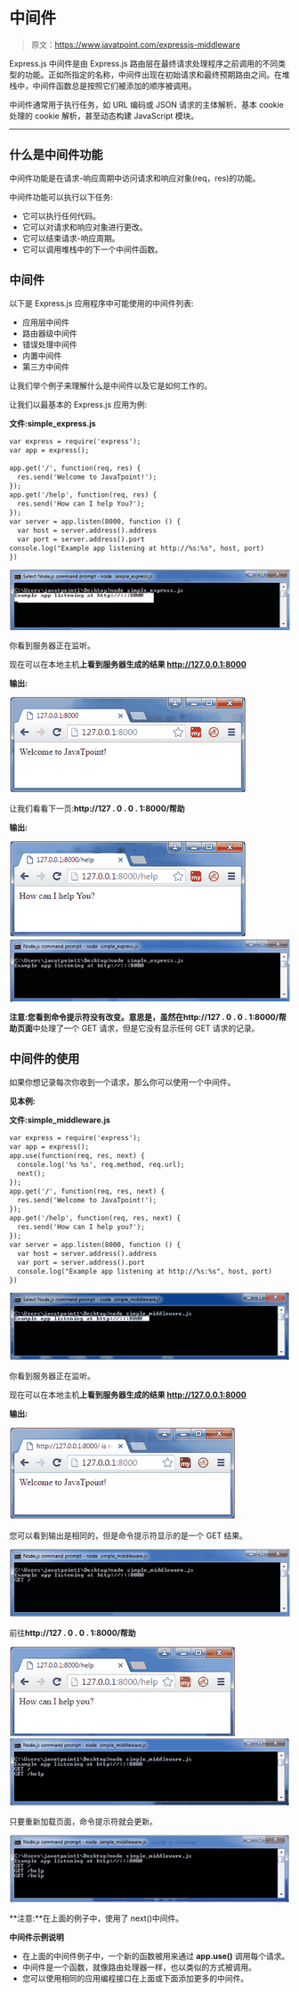 # 中间件

> 原文：<https://www.javatpoint.com/expressjs-middleware>

Express.js 中间件是由 Express.js 路由层在最终请求处理程序之前调用的不同类型的功能。正如所指定的名称，中间件出现在初始请求和最终预期路由之间。在堆栈中，中间件函数总是按照它们被添加的顺序被调用。

中间件通常用于执行任务，如 URL 编码或 JSON 请求的主体解析、基本 cookie 处理的 cookie 解析，甚至动态构建 JavaScript 模块。

* * *

## 什么是中间件功能

中间件功能是在请求-响应周期中访问请求和响应对象(req，res)的功能。

中间件功能可以执行以下任务:

*   它可以执行任何代码。
*   它可以对请求和响应对象进行更改。
*   它可以结束请求-响应周期。
*   它可以调用堆栈中的下一个中间件函数。

## 中间件

以下是 Express.js 应用程序中可能使用的中间件列表:

*   应用层中间件
*   路由器级中间件
*   错误处理中间件
*   内置中间件
*   第三方中间件

让我们举个例子来理解什么是中间件以及它是如何工作的。

让我们以最基本的 Express.js 应用为例:

**文件:simple_express.js**

```
var express = require('express');
var app = express();

app.get('/', function(req, res) {
  res.send('Welcome to JavaTpoint!');
});
app.get('/help', function(req, res) {
  res.send('How can I help You?');
});
var server = app.listen(8000, function () {
  var host = server.address().address
  var port = server.address().port
console.log("Example app listening at http://%s:%s", host, port)
})

```

![MiddleWare 1](img/1ea3c2d9659e4bab6ef5fea6c1a0cf80.png)

你看到服务器正在监听。

现在可以在本地主机**上看到服务器生成的结果 http://127.0.0.1:8000**

**输出:**

![MiddleWare 2](img/cb919d568a8163e863a7ef5c3dae9d7c.png)

让我们看看下一页:**http://127 . 0 . 0 . 1:8000/帮助**

**输出:**

![MiddleWare 3](img/fbac00f4d170c933a15af79c4bd090af.png) ![MiddleWare 4](img/fee83a26ec8d46298d68d0a8c9828883.png)

**注意:**您看到命令提示符没有改变。意思是，虽然在**http://127 . 0 . 0 . 1:8000/帮助页面**中处理了一个 GET 请求，但是它没有显示任何 GET 请求的记录。

## 中间件的使用

如果你想记录每次你收到一个请求，那么你可以使用一个中间件。

**见本例:**

**文件:simple_middleware.js**

```
var express = require('express');
var app = express();
app.use(function(req, res, next) {
  console.log('%s %s', req.method, req.url);
  next();
});
app.get('/', function(req, res, next) {
  res.send('Welcome to JavaTpoint!');
});
app.get('/help', function(req, res, next) {
  res.send('How can I help you?');
});
var server = app.listen(8000, function () {
  var host = server.address().address
  var port = server.address().port
  console.log("Example app listening at http://%s:%s", host, port)
})

```

![MiddleWare 5](img/b906a1eb9f141b689d6b5150507060f8.png)

你看到服务器正在监听。

现在可以在本地主机**上看到服务器生成的结果 http://127.0.0.1:8000**

**输出:**

![MiddleWare 6](img/66c35365af89f0c33af8bc47128f8fcf.png)

您可以看到输出是相同的，但是命令提示符显示的是一个 GET 结果。

![MiddleWare 7](img/a869d6410a2e25ded5aff0836c8063db.png)

前往**http://127 . 0 . 0 . 1:8000/帮助**

![MiddleWare 8](img/a5fcf4241f8f42135026496bdcc2d8a7.png) ![MiddleWare 9](img/fafe8a6198027c057eb98e3c7883467d.png)

只要重新加载页面，命令提示符就会更新。

![MiddleWare 10](img/0868e6363620c6293d03fb522e091d40.png)

**注意:**在上面的例子中，使用了 next()中间件。

**中间件示例说明**

*   在上面的中间件例子中，一个新的函数被用来通过 **app.use()** 调用每个请求。
*   中间件是一个函数，就像路由处理器一样，也以类似的方式被调用。
*   您可以使用相同的应用编程接口在上面或下面添加更多的中间件。